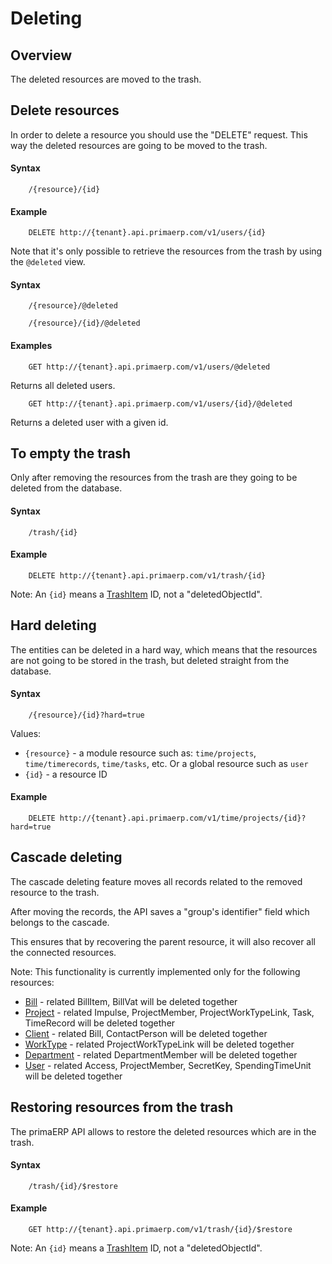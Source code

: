 Deleting
==

## Overview

The deleted resources are moved to the trash.

## Delete resources

In order to delete a resource you should use the "DELETE" request. This way the deleted resources are going to be moved to the trash.

#### Syntax

		/{resource}/{id}

#### Example

		DELETE http://{tenant}.api.primaerp.com/v1/users/{id}

Note that it's only possible to retrieve the resources from the trash by using the `@deleted` view.

#### Syntax

		/{resource}/@deleted

		/{resource}/{id}/@deleted

#### Examples

		GET http://{tenant}.api.primaerp.com/v1/users/@deleted

Returns all deleted users.

		GET http://{tenant}.api.primaerp.com/v1/users/{id}/@deleted

Returns a deleted user with a given id.

## To empty the trash

Only after removing the resources from the trash are they going to be deleted from the database.

#### Syntax

		/trash/{id}

#### Example

		DELETE http://{tenant}.api.primaerp.com/v1/trash/{id}

Note: An `{id}` means a [TrashItem](../resources/core/trashitem.md) ID, not a "deletedObjectId".

## Hard deleting

The entities can be deleted in a hard way, which means that the resources are not going to be stored in the trash, but deleted straight from the database.

#### Syntax

		/{resource}/{id}?hard=true

Values:

- `{resource}` - a module resource such as: `time/projects`, `time/timerecords`, `time/tasks`, etc. Or a global resource such as `user`
- `{id}` - a resource ID

#### Example

		DELETE http://{tenant}.api.primaerp.com/v1/time/projects/{id}?hard=true

## Cascade deleting

The cascade deleting feature moves all records related to the removed resource to the trash.

After moving the records, the API saves a "group's identifier" field which belongs to the cascade.

This ensures that by recovering the parent resource, it will also recover all the connected resources.

Note: This functionality is currently implemented only for the following resources:

- [Bill](../resources/billing/bill.md) - related BillItem, BillVat will be deleted together
- [Project](../resources/time/project.md) - related Impulse, ProjectMember, ProjectWorkTypeLink, Task, TimeRecord will be deleted together
- [Client](../resources/time/client.md) - related Bill, ContactPerson will be deleted together
- [WorkType](../resources/time/worktype.md) - related ProjectWorkTypeLink will be deleted together
- [Department](../resources/core/department.md) - related DepartmentMember will be deleted together
- [User](../resources/core/user.md) - related Access, ProjectMember, SecretKey, SpendingTimeUnit will be deleted together

## Restoring resources from the trash

The primaERP API allows to restore the deleted resources which are in the trash.

#### Syntax

		/trash/{id}/$restore

#### Example

		GET http://{tenant}.api.primaerp.com/v1/trash/{id}/$restore

Note: An `{id}` means a [TrashItem](../resources/core/trashitem.md) ID, not a "deletedObjectId".